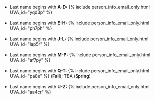 - Last name begins with **A-D:** {% include person_info_email_only.html UVA_id="yqd3p" %}<br><br class="hidden-sm-up">
- Last name begins with **E-H:** {% include person_info_email_only.html UVA_id="ph7ph" %}<br><br class="hidden-sm-up">
- Last name begins with **J-L:** {% include person_info_email_only.html UVA_id="lap5r" %}<br><br class="hidden-sm-up">
- Last name begins with **M-P:** {% include person_info_email_only.html UVA_id="af7py" %}<br><br class="hidden-sm-up">
- Last name begins with **Q-T:** {% include person_info_email_only.html UVA_id="pa8e" %} (**Fall**); TBA (**Spring**)<br><br class="hidden-sm-up">
- Last name begins with **U-Z:** {% include person_info_email_only.html UVA_id="aa4cr" %}<br><br class="hidden-sm-up">
